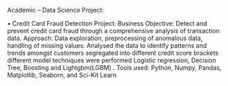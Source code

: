 Academic – Data Science Project:


• Credit Card Fraud Detection Project:
Business Objective: Detect and prevent credit card fraud through a comprehensive analysis of transaction data.
Approach: Data exploration, preprocessing of anomalous data, handling of missing values. Analysed the data to identify patterns and trends amongst customers segregated into different credit score brackets different model techniques were performed Logistic regression, Decision Tree, Boosting and Lightgbm(LGBM) .
Tools used: Python, Numpy, Pandas, Matplotlib, Seaborn, and Sci-Kit Learn
